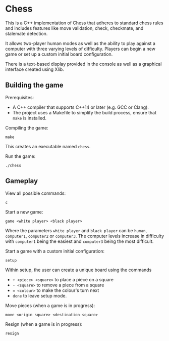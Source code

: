 # Chess
This is a C++ implementation of Chess that adheres to standard chess rules and includes features like move validation, check, checkmate, and stalemate detection. 

It allows two-player human modes as well as the ability to play against a computer with three varying levels of difficulty. Players can begin a new game or set up a custom initial board configuration. 

There is a text-based display provided in the console as well as a graphical interface created using Xlib.

## Building the game 
Prerequisites:
- A C++ compiler that supports C++14 or later (e.g. GCC or Clang). 
- The project uses a Makefile to simplify the build process, ensure that `make` is installed. 

Compiling the game: 
```
make
```
This creates an executable named `chess`. 

Run the game: 
```
./chess
```


## Gameplay 
View all possible commands: 
```
c
```

Start a new game: 
```
game <white player> <black player>
```
Where the parameters `white player` and `black player` can be `human`, `computer1`, `computer2` or `computer3`. The computer levels increase in difficulty with `computer1` being the easiest and `computer3` being the most difficult. 

Start a game with a custom initial configuration:
```
setup
```
Within setup, the user can create a unique board using the commands 
- `+ <piece> <square>` to place a piece on a square
- `- <square>` to remove a piece from a square
- `= <colour>` to make the colour's turn next
- `done` to leave setup mode. 

Move pieces (when a game is in progress):
```
move <origin square> <destination square>
```

Resign (when a game is in progress):
```
resign
```

